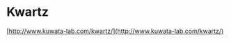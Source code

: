 <!--
id: 101974575
link: http://tumblr.atmos.org/post/101974575/kwartz
slug: kwartz
date: Thu Apr 30 2009 13:07:51 GMT-0700 (PDT)
publish: 2009-04-030
tags: 
title: Kwartz
-->


Kwartz
======

[http://www.kuwata-lab.com/kwartz/](http://www.kuwata-lab.com/kwartz/)

